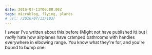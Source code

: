 ```yaml
---
date: 2016-07-13T00:00:00Z
tags: microblog, flying, planes
# url: /2016/07/13/103/
---
```


I swear I've written about this before (Might not have published it) but I *really* hate how airplanes have cramped bathrooms with handles everywhere in elbowing range. You know what they're for, and you're bound to bump one.